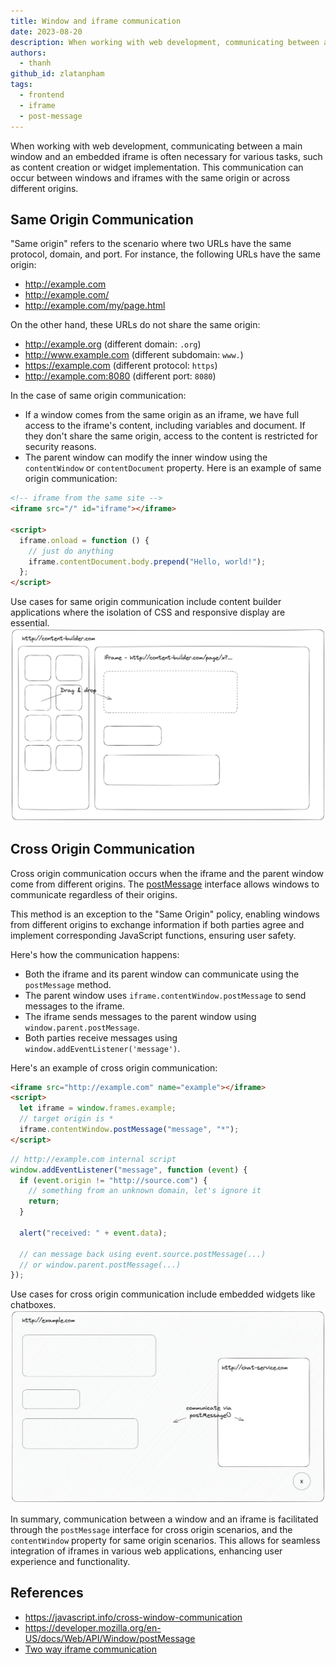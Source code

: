 ```yaml
---
title: Window and iframe communication
date: 2023-08-20
description: When working with web development, communicating between a main window and an embedded iframe is often necessary for various tasks, such as content creation or widget implementation. This communication can occur between windows and iframes with the same origin or across different origins.
authors:
  - thanh
github_id: zlatanpham
tags:
  - frontend
  - iframe
  - post-message
---
```


When working with web development, communicating between a main window and an embedded iframe is often necessary for various tasks, such as content creation or widget implementation. This communication can occur between windows and iframes with the same origin or across different origins.

## Same Origin Communication

"Same origin" refers to the scenario where two URLs have the same protocol, domain, and port. For instance, the following URLs have the same origin:

- http://example.com
- http://example.com/
- http://example.com/my/page.html

On the other hand, these URLs do not share the same origin:

- http://example.org (different domain: `.org`)
- http://www.example.com (different subdomain: `www.`)
- https://example.com (different protocol: `https`)
- http://example.com:8080 (different port: `8080`)

In the case of same origin communication:

- If a window comes from the same origin as an iframe, we have full access to the iframe's content, including variables and document. If they don't share the same origin, access to the content is restricted for security reasons.
- The parent window can modify the inner window using the `contentWindow` or `contentDocument` property. Here is an example of same origin communication:

```html
<!-- iframe from the same site -->
<iframe src="/" id="iframe"></iframe>

<script>
  iframe.onload = function () {
    // just do anything
    iframe.contentDocument.body.prepend("Hello, world!");
  };
</script>
```

Use cases for same origin communication include content builder applications where the isolation of CSS and responsive display are essential. ![](assets/window-and-iframe-communication_iframe-window-content-builder.webp)

## Cross Origin Communication

Cross origin communication occurs when the iframe and the parent window come from different origins. The [postMessage](https://developer.mozilla.org/en-US/docs/Web/API/Window/postMessage) interface allows windows to communicate regardless of their origins.

This method is an exception to the "Same Origin" policy, enabling windows from different origins to exchange information if both parties agree and implement corresponding JavaScript functions, ensuring user safety.

Here's how the communication happens:

- Both the iframe and its parent window can communicate using the `postMessage` method.
- The parent window uses `iframe.contentWindow.postMessage` to send messages to the iframe.
- The iframe sends messages to the parent window using `window.parent.postMessage`.
- Both parties receive messages using `window.addEventListener('message')`.

Here's an example of cross origin communication:

```html
<iframe src="http://example.com" name="example"></iframe>
<script>
  let iframe = window.frames.example;
  // target origin is *
  iframe.contentWindow.postMessage("message", "*");
</script>
```

```js
// http://example.com internal script
window.addEventListener("message", function (event) {
  if (event.origin != "http://source.com") {
    // something from an unknown domain, let's ignore it
    return;
  }

  alert("received: " + event.data);

  // can message back using event.source.postMessage(...)
  // or window.parent.postMessage(...)
});
```

Use cases for cross origin communication include embedded widgets like chatboxes. ![](assets/window-and-iframe-communication_window-iframe-chatbox.webp)

In summary, communication between a window and an iframe is facilitated through the `postMessage` interface for cross origin scenarios, and the `contentWindow` property for same origin scenarios. This allows for seamless integration of iframes in various web applications, enhancing user experience and functionality.

## References

- https://javascript.info/cross-window-communication
- https://developer.mozilla.org/en-US/docs/Web/API/Window/postMessage
- [Two way iframe communication](https://gist.github.com/pbojinov/8965299)

